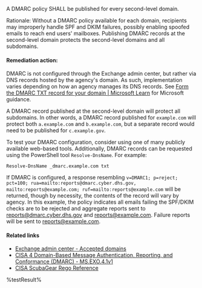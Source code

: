 A DMARC policy SHALL be published for every second-level domain.

Rationale: Without a DMARC policy available for each domain, recipients may improperly handle SPF and DKIM failures, possibly enabling spoofed emails to reach end users' mailboxes. Publishing DMARC records at the second-level domain protects the second-level domains and all subdomains.

#### Remediation action:

DMARC is not configured through the Exchange admin center, but rather via DNS records hosted by the agency's domain. As such, implementation varies depending on how an agency manages its DNS records. See [Form the DMARC TXT record for your domain | Microsoft Learn](https://learn.microsoft.com/en-us/microsoft-365/security/office-365-security/email-authentication-dmarc-configure?view=o365-worldwide#step-4-form-the-dmarc-txt-record-for-your-domain) for Microsoft guidance.

A DMARC record published at the second-level domain will protect all subdomains. In other words, a DMARC record published for `example.com` will protect both `a.example.com` and `b.example.com`, but a separate record would need to be published for `c.example.gov`.

To test your DMARC configuration, consider using one of many publicly available web-based tools. Additionally, DMARC records can be requested using the PowerShell tool `Resolve-DnsName`. For example:

`Resolve-DnsName _dmarc.example.com txt`

If DMARC is configured, a response resembling `v=DMARC1; p=reject; pct=100; rua=mailto:reports@dmarc.cyber.dhs.gov, mailto:reports@example.com; ruf=mailto:reports@example.com` will be returned, though by necessity, the contents of the record will vary by agency. In this example, the policy indicates all emails failing the SPF/DKIM checks are to be rejected and aggregate reports sent to reports@dmarc.cyber.dhs.gov and reports@example.com. Failure reports will be sent to reports@example.com.

#### Related links

* [Exchange admin center - Accepted domains](https://admin.exchange.microsoft.com/#/accepteddomains)
* [CISA 4 Domain-Based Message Authentication, Reporting, and Conformance (DMARC) - MS.EXO.4.1v1](https://github.com/cisagov/ScubaGear/blob/main/PowerShell/ScubaGear/baselines/exo.md#msexo41v1)
* [CISA ScubaGear Rego Reference](https://github.com/cisagov/ScubaGear/blob/main/PowerShell/ScubaGear/Rego/EXOConfig.rego#L147)

<!--- Results --->
%testResult%